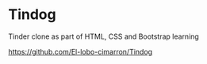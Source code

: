 # Tindog
Tinder clone as part of HTML, CSS and Bootstrap learning

https://github.com/El-lobo-cimarron/Tindog
